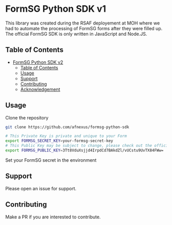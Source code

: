 # FormSG Python SDK v1

This library was created during the RSAF deployement at MOH where we had to automate the processing of FormSG forms after they were filled up. The official FormSG SDK is only written in JavaScript and Node.JS.

## Table of Contents

- [FormSG Python SDK v2](#formsg-python-sdk-v2)
  - [Table of Contents](#table-of-contents)
  - [Usage](#usage)
  - [Support](#support)
  - [Contributing](#contributing)
  - [Acknowledgement](#acknowledgement)

## Usage

Clone the repository

```sh
git clone https://github.com/afnexus/formsg-python-sdk

# This Private Key is private and unique to your Form
export FORMSG_SECRET_KEY=your-formsg-secret-key
# This Public Key may be subject to change, please check out the official FormSG Javascript SDK for the latest Public Key
export FORMSG_PUBLIC_KEY=3Tt8VduXsjjd4IrpdCd7BAkdZl/vUCstu9UvTX84FWw=
```

Set your FormSG secret in the environment 

## Support

Please open an issue for support.

## Contributing

Make a PR if you are interested to contribute.

